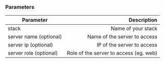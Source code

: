 <!-- usedin: [ _legacy_docker/Toolbelt] - post: -->


### Parameters

    
|		Parameter 		   |   Description    |
|--------------------------| ----------------:|
|stack 					   |		Name of your stack|
|server name  (optional)   | 	Name of the server to access|
|server ip (optional)	   |	 IP of the server to access|
|server role (optional)	   | Role of the server to access (eg. web) |
